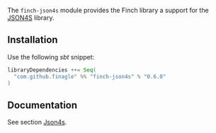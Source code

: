 The `finch-json4s` module provides the Finch library a support for the [JSON4S](http://json4s.org/) library.

Installation
------------
Use the following _sbt_ snippet:

```scala
libraryDependencies ++= Seq(
  "com.github.finagle" %% "finch-json4s" % "0.6.0"
)
```

Documentation
-------------
See section [Json4s](/docs/json.md#json4s).
